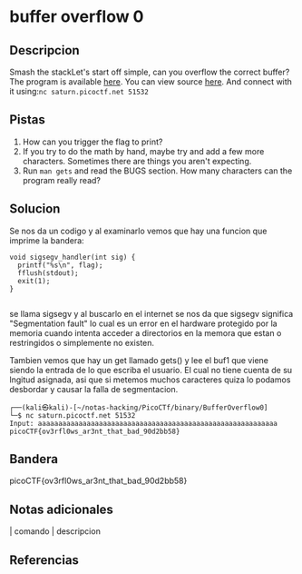 
# buffer overflow 0

## Descripcion
Smash the stackLet's start off simple, can you overflow the correct buffer? The program is available [here](https://artifacts.picoctf.net/c/173/vuln). You can view source [here](https://artifacts.picoctf.net/c/173/vuln.c). And connect with it using:`nc saturn.picoctf.net 51532`
## Pistas
1. How can you trigger the flag to print?
2. If you try to do the math by hand, maybe try and add a few more characters. Sometimes there are things you aren't expecting.
3. Run `man gets` and read the BUGS section. How many characters can the program really read?
## Solucion
Se nos da un codigo y al examinarlo vemos que hay una funcion que imprime la bandera: 
```bash()
void sigsegv_handler(int sig) {
  printf("%s\n", flag);
  fflush(stdout);
  exit(1);
}


```
se llama sigsegv y al buscarlo en el internet se nos da que sigsegv significa "Segmentation fault" lo cual es un error en el hardware protegido por la memoria cuando intenta acceder a directorios en la memora que estan o restringidos o simplemente no existen. 

Tambien vemos que hay un get llamado gets() y lee el buf1 que viene siendo la entrada de lo que escriba el usuario. El cual no tiene cuenta de su lngitud asignada, asi que si metemos muchos caracteres quiza lo podamos desbordar y causar la falla de segmentacion.

```bash()
┌──(kali㉿kali)-[~/notas-hacking/PicoCTf/binary/BufferOverflow0]
└─$ nc saturn.picoctf.net 51532
Input: aaaaaaaaaaaaaaaaaaaaaaaaaaaaaaaaaaaaaaaaaaaaaaaaaaaaaaaaaaa
picoCTF{ov3rfl0ws_ar3nt_that_bad_90d2bb58}

```

## Bandera

picoCTF{ov3rfl0ws_ar3nt_that_bad_90d2bb58}

## Notas adicionales

| comando | descripcion

## Referencias
